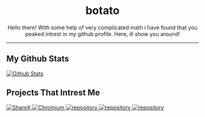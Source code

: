<p align="center">
 <h1 align="center">botato</h2>
 <p align="center">Hello there! With some help of very complicated math i have found that you peaked intrest in my github profile. Here, ill show you around!</p>
</p>

- - -
<h2> My Github Stats </h2>
<a href="https://github.com/botatooo">
  <img src="https://github-readme-stats.vercel.app/api/?username=botatooo&show_icons=true&count_private=true&include_all_commits=true&title_color=107c10&icon_color=107c10&text_color=107c10&bg_color=000000" alt="Github Stats">
  <!--<img src="https://github-readme-stats.vercel.app/api/top-langs/?username=botatooo&layout=compact&title_color=107c10&icon_color=107c10&text_color=107c10&bg_color=000000" alt="Most Used Langs">-->
</a>
<!-- 
## Github Badges :
<a href="site" target="_blank">
  <img src="badge icon" width="40" height="40">
</a>
<a href="site" target="_blank">
  <img src="badge icon" width="40" height="40">
</a>
<a href="site" target="_blank">
  <img src="badge icon" width="40" height="40">
</a>
-->

## Projects That Intrest Me
<a href="https://github.com/ShareX/ShareX">
  <img src="https://github-readme-stats.vercel.app/api/pin/?username=ShareX&show_owner=true&repo=ShareX&title_color=107c10&icon_color=107c10&text_color=107c10&bg_color=000000" alt="ShareX">
</a>
<a href="https://github.com/chromium/chromium">
  <img src="https://github-readme-stats.vercel.app/api/pin/?username=chromium&show_owner=true&repo=chromium&title_color=107c10&icon_color=107c10&text_color=107c10&bg_color=000000" alt="Chromium">
</a>
<a href="https://github.com/example/example">
  <img src="https://github-readme-stats.vercel.app/api/pin/?username=example&show_owner=true&repo=example&title_color=107c10&icon_color=107c10&text_color=107c10&bg_color=000000" alt="repository">
</a>
<a href="https://github.com/example/example">
  <img src="https://github-readme-stats.vercel.app/api/pin/?username=example&show_owner=true&repo=example&title_color=107c10&icon_color=107c10&text_color=107c10&bg_color=000000" alt="repository">
</a>
<a href="https://github.com/example/example">
  <img src="https://github-readme-stats.vercel.app/api/pin/?username=example&show_owner=true&repo=example&title_color=107c10&icon_color=107c10&text_color=107c10&bg_color=000000" alt="repository">
</a>

